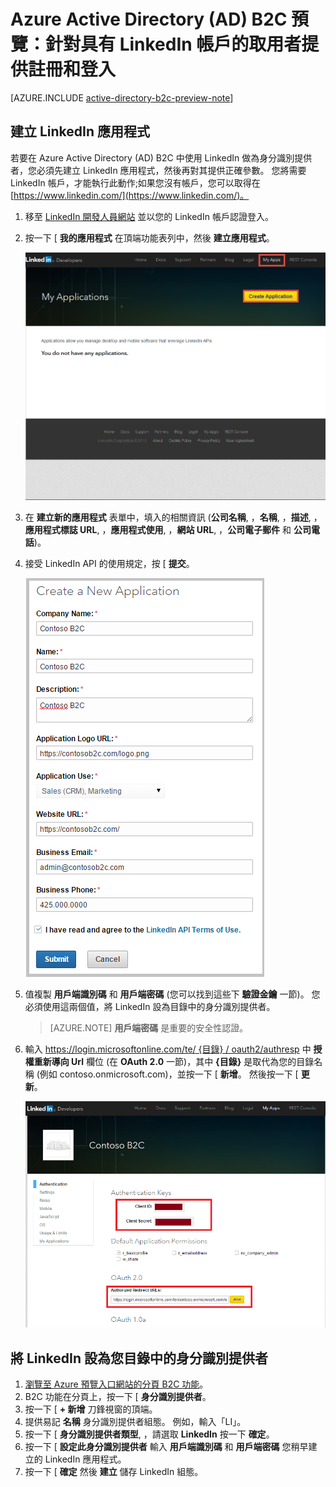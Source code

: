 <properties
    pageTitle="Azure Active Directory B2C 預覽：LinkedIn 組態 | Microsoft Azure"
    description="在受 Azure Active Directory B2C 保護的應用程式中，針對具有 LinkedIn 帳戶的取用者提供註冊和登入"
    services="active-directory-b2c"
    documentationCenter=""
    authors="swkrish"
    manager="msmbaldwin"
    editor="curtand"/>

<tags
    ms.service="active-directory-b2c"
    ms.workload="identity"
    ms.tgt_pltfrm="na"
    ms.devlang="na"
    ms.topic="article"
    ms.date="10/08/2015"
    ms.author="swkrish"/>

# Azure Active Directory (AD) B2C 預覽：針對具有 LinkedIn 帳戶的取用者提供註冊和登入

[AZURE.INCLUDE [active-directory-b2c-preview-note](../../includes/active-directory-b2c-preview-note.md)]

## 建立 LinkedIn 應用程式

若要在 Azure Active Directory (AD) B2C 中使用 LinkedIn 做為身分識別提供者，您必須先建立 LinkedIn 應用程式，然後再對其提供正確參數。 您將需要 LinkedIn 帳戶，才能執行此動作;如果您沒有帳戶，您可以取得在 [https://www.linkedin.com/](https://www.linkedin.com/)。

1. 移至 [LinkedIn 開發人員網站](https://www.developer.linkedin.com/) 並以您的 LinkedIn 帳戶認證登入。
2. 按一下 [ **我的應用程式** 在頂端功能表列中，然後 **建立應用程式**。

    ![LinkedIn - 新建應用程式](./media/active-directory-b2c-setup-li-app/linkedin-new-app.png)

3. 在 **建立新的應用程式** 表單中，填入的相關資訊 (**公司名稱**, ，**名稱**, ，**描述**, ，**應用程式標誌 URL**, ，**應用程式使用**, ，**網站 URL**, ，**公司電子郵件** 和 **公司電話**)。
4. 接受 LinkedIn API 的使用規定，按 [ **提交**。

    ![LinkedIn - 註冊應用程式](./media/active-directory-b2c-setup-li-app/linkedin-register-app.png)

5. 值複製 **用戶端識別碼** 和 **用戶端密碼** (您可以找到這些下 **驗證金鑰** 一節)。 您必須使用這兩個值，將 LinkedIn 設為目錄中的身分識別提供者。

    > [AZURE.NOTE]
    **用戶端密碼** 是重要的安全性認證。

6. 輸入 [https://login.microsoftonline.com/te/ {目錄} / oauth2/authresp](https://login.microsoftonline.com/te/{directory}/oauth2/authresp) 中 **授權重新導向 Url** 欄位 (在 **OAuth 2.0** 一節)，其中 **{目錄}** 是取代為您的目錄名稱 (例如 contoso.onmicrosoft.com)，並按一下 [ **新增**。 然後按一下 [ **更新**。

    ![LinkedIn - 設定應用程式](./media/active-directory-b2c-setup-li-app/linkedin-setup.png)

## 將 LinkedIn 設為您目錄中的身分識別提供者

1. [瀏覽至 Azure 預覽入口網站的分頁 B2C 功能](active-directory-b2c-app-registration.md#navigate-to-the-b2c-features-blade)。
2. B2C 功能在分頁上，按一下 [ **身分識別提供者**。
3. 按一下 [ **+ 新增** 刀鋒視窗的頂端。
4. 提供易記 **名稱** 身分識別提供者組態。 例如，輸入「LI」。
5. 按一下 [ **身分識別提供者類型**, ，請選取 **LinkedIn** 按一下 **確定**。
6. 按一下 [ **設定此身分識別提供者** 輸入 **用戶端識別碼** 和 **用戶端密碼** 您稍早建立的 LinkedIn 應用程式。
7. 按一下 [ **確定** 然後 **建立** 儲存 LinkedIn 組態。


